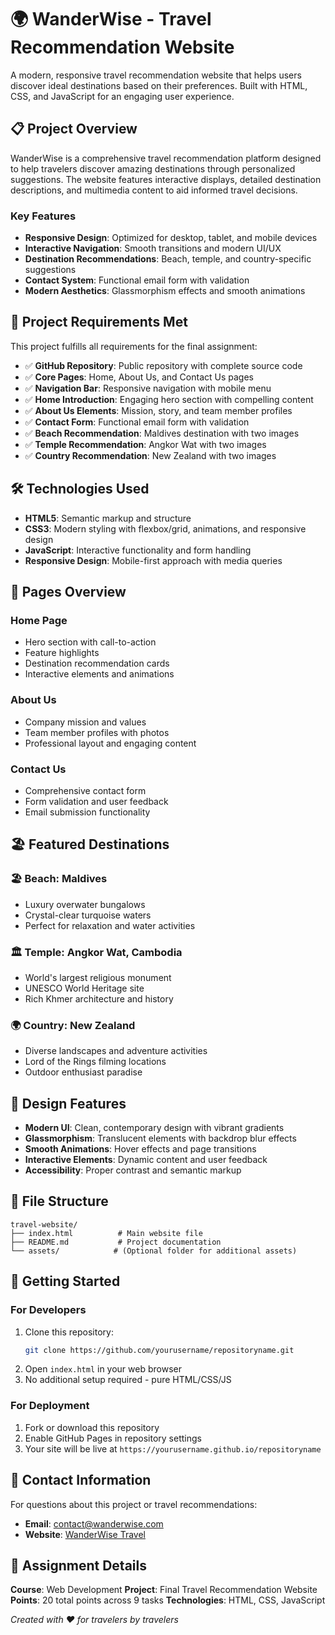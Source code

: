 # 🌍 WanderWise - Travel Recommendation Website

A modern, responsive travel recommendation website that helps users discover ideal destinations based on their preferences. Built with HTML, CSS, and JavaScript for an engaging user experience.



## 📋 Project Overview

WanderWise is a comprehensive travel recommendation platform designed to help travelers discover amazing destinations through personalized suggestions. The website features interactive displays, detailed destination descriptions, and multimedia content to aid informed travel decisions.

### Key Features

- **Responsive Design**: Optimized for desktop, tablet, and mobile devices
- **Interactive Navigation**: Smooth transitions and modern UI/UX
- **Destination Recommendations**: Beach, temple, and country-specific suggestions
- **Contact System**: Functional email form with validation
- **Modern Aesthetics**: Glassmorphism effects and smooth animations

## 🎯 Project Requirements Met

This project fulfills all requirements for the final assignment:

- ✅ **GitHub Repository**: Public repository with complete source code
- ✅ **Core Pages**: Home, About Us, and Contact Us pages
- ✅ **Navigation Bar**: Responsive navigation with mobile menu
- ✅ **Home Introduction**: Engaging hero section with compelling content
- ✅ **About Us Elements**: Mission, story, and team member profiles
- ✅ **Contact Form**: Functional email form with validation
- ✅ **Beach Recommendation**: Maldives destination with two images
- ✅ **Temple Recommendation**: Angkor Wat with two images
- ✅ **Country Recommendation**: New Zealand with two images

## 🛠️ Technologies Used

- **HTML5**: Semantic markup and structure
- **CSS3**: Modern styling with flexbox/grid, animations, and responsive design
- **JavaScript**: Interactive functionality and form handling
- **Responsive Design**: Mobile-first approach with media queries

## 📱 Pages Overview

### Home Page
- Hero section with call-to-action
- Feature highlights
- Destination recommendation cards
- Interactive elements and animations

### About Us
- Company mission and values
- Team member profiles with photos
- Professional layout and engaging content

### Contact Us
- Comprehensive contact form
- Form validation and user feedback
- Email submission functionality

## 🏖️ Featured Destinations

### 🏖️ Beach: Maldives
- Luxury overwater bungalows
- Crystal-clear turquoise waters
- Perfect for relaxation and water activities

### 🏛️ Temple: Angkor Wat, Cambodia
- World's largest religious monument
- UNESCO World Heritage site
- Rich Khmer architecture and history

### 🌍 Country: New Zealand
- Diverse landscapes and adventure activities
- Lord of the Rings filming locations
- Outdoor enthusiast paradise

## 🎨 Design Features

- **Modern UI**: Clean, contemporary design with vibrant gradients
- **Glassmorphism**: Translucent elements with backdrop blur effects
- **Smooth Animations**: Hover effects and page transitions
- **Interactive Elements**: Dynamic content and user feedback
- **Accessibility**: Proper contrast and semantic markup

## 📁 File Structure

```
travel-website/
├── index.html          # Main website file
├── README.md           # Project documentation
└── assets/            # (Optional folder for additional assets)
```

## 🚀 Getting Started

### For Developers
1. Clone this repository:
   ```bash
   git clone https://github.com/yourusername/repositoryname.git
   ```
2. Open `index.html` in your web browser
3. No additional setup required - pure HTML/CSS/JS

### For Deployment
1. Fork or download this repository
2. Enable GitHub Pages in repository settings
3. Your site will be live at `https://yourusername.github.io/repositoryname`

## 📧 Contact Information

For questions about this project or travel recommendations:

- **Email**: contact@wanderwise.com
- **Website**: [WanderWise Travel](https://github.com/24IT028-SHYAM/JS_Final_project)

## 📝 Assignment Details

**Course**: Web Development
**Project**: Final Travel Recommendation Website
**Points**: 20 total points across 9 tasks
**Technologies**: HTML, CSS, JavaScript



*Created with ❤️ for travelers by travelers*
